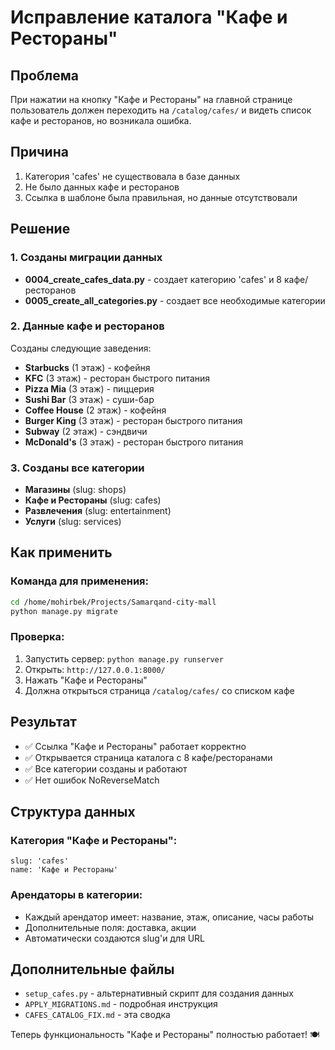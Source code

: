 # Исправление каталога "Кафе и Рестораны"

## Проблема
При нажатии на кнопку "Кафе и Рестораны" на главной странице пользователь должен переходить на `/catalog/cafes/` и видеть список кафе и ресторанов, но возникала ошибка.

## Причина
1. Категория 'cafes' не существовала в базе данных
2. Не было данных кафе и ресторанов
3. Ссылка в шаблоне была правильная, но данные отсутствовали

## Решение

### 1. Созданы миграции данных
- **0004_create_cafes_data.py** - создает категорию 'cafes' и 8 кафе/ресторанов
- **0005_create_all_categories.py** - создает все необходимые категории

### 2. Данные кафе и ресторанов
Созданы следующие заведения:
- **Starbucks** (1 этаж) - кофейня
- **KFC** (3 этаж) - ресторан быстрого питания  
- **Pizza Mia** (3 этаж) - пиццерия
- **Sushi Bar** (3 этаж) - суши-бар
- **Coffee House** (2 этаж) - кофейня
- **Burger King** (3 этаж) - ресторан быстрого питания
- **Subway** (2 этаж) - сэндвичи
- **McDonald's** (3 этаж) - ресторан быстрого питания

### 3. Созданы все категории
- **Магазины** (slug: shops)
- **Кафе и Рестораны** (slug: cafes)
- **Развлечения** (slug: entertainment)
- **Услуги** (slug: services)

## Как применить

### Команда для применения:
```bash
cd /home/mohirbek/Projects/Samarqand-city-mall
python manage.py migrate
```

### Проверка:
1. Запустить сервер: `python manage.py runserver`
2. Открыть: `http://127.0.0.1:8000/`
3. Нажать "Кафе и Рестораны"
4. Должна открыться страница `/catalog/cafes/` со списком кафе

## Результат
- ✅ Ссылка "Кафе и Рестораны" работает корректно
- ✅ Открывается страница каталога с 8 кафе/ресторанами
- ✅ Все категории созданы и работают
- ✅ Нет ошибок NoReverseMatch

## Структура данных

### Категория "Кафе и Рестораны":
```
slug: 'cafes'
name: 'Кафе и Рестораны'
```

### Арендаторы в категории:
- Каждый арендатор имеет: название, этаж, описание, часы работы
- Дополнительные поля: доставка, акции
- Автоматически создаются slug'и для URL

## Дополнительные файлы
- `setup_cafes.py` - альтернативный скрипт для создания данных
- `APPLY_MIGRATIONS.md` - подробная инструкция
- `CAFES_CATALOG_FIX.md` - эта сводка

Теперь функциональность "Кафе и Рестораны" полностью работает! 🍽️
